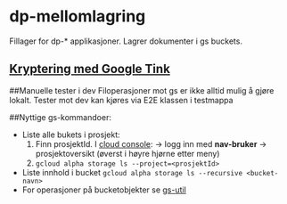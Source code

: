 # dp-mellomlagring

Fillager for dp-* applikasjoner. Lagrer dokumenter i gs buckets.

## [Kryptering med Google Tink](docs/encryption.md)

##Manuelle tester i dev
Filoperasjoner mot gs er ikke alltid mulig å gjøre lokalt. Tester mot dev kan kjøres via E2E klassen i testmappa

##Nyttige gs-kommandoer:
* Liste alle bukets i prosjekt:
  1. Finn prosjektId. I [cloud console](https://console.cloud.google.com): -> logg inn med **nav-bruker** -> prosjektoversikt (øverst i høyre hjørne etter meny)
  2. `gcloud alpha storage ls --project=<prosjektId>`
* Liste innhold i bucket 
```gcloud alpha storage ls --recursive <bucket-navn>``` 
* For operasjoner på bucketobjekter se [gs-util](https://cloud.google.com/storage/docs/gsutil/)